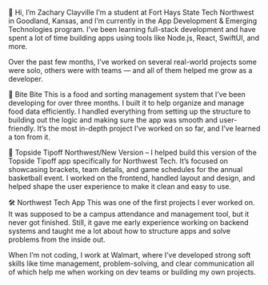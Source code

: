 👋 Hi, I’m Zachary Clayville
I’m a student at Fort Hays State Tech Northwest in Goodland, Kansas, and I’m currently in the App Development & Emerging Technologies program. I’ve been learning full-stack development and have spent a lot of time building apps using tools like Node.js, React, SwiftUI, and more.

Over the past few months, I’ve worked on several real-world projects  some were solo, others were with teams — and all of them helped me grow as a developer.

🍔 Bite Bite This is a food and sorting management system that I’ve been developing for over three months. I built it to help organize and manage food data efficiently. I handled everything from setting up the structure to building out the logic and making sure the app was smooth and user-friendly. It’s the most in-depth project I’ve worked on so far, and I’ve learned a ton from it.

🏀 Topside Tipoff  Northwest/New Version – I helped build this version of the Topside Tipoff app specifically for Northwest Tech. It’s focused on showcasing brackets, team details, and game schedules for the annual basketball event. I worked on the frontend, handled layout and design, and helped shape the user experience to make it clean and easy to use.

🛠️ Northwest Tech App  This was one of the first projects I ever worked on. It was supposed to be a campus attendance and management tool, but it never got finished. Still, it gave me early experience working on backend systems and taught me a lot about how to structure apps and solve problems from the inside out.

When I’m not coding, I work at Walmart, where I’ve developed strong soft skills like time management, problem-solving, and clear communication all of which help me when working on dev teams or building my own projects.


